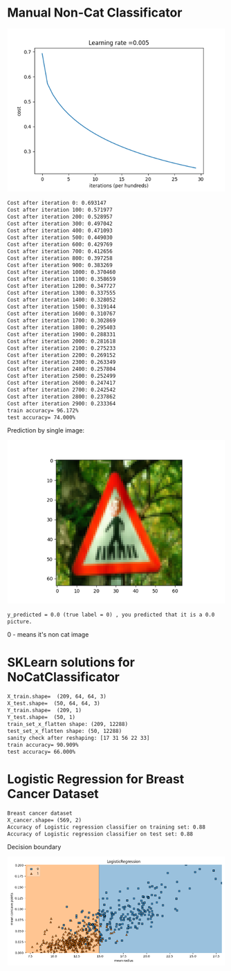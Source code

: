 # Manual Non-Cat Classificator

![](img/Figure_1.png)

    Cost after iteration 0: 0.693147
    Cost after iteration 100: 0.571977
    Cost after iteration 200: 0.528957
    Cost after iteration 300: 0.497042
    Cost after iteration 400: 0.471093
    Cost after iteration 500: 0.449030
    Cost after iteration 600: 0.429769
    Cost after iteration 700: 0.412656
    Cost after iteration 800: 0.397258
    Cost after iteration 900: 0.383269
    Cost after iteration 1000: 0.370460
    Cost after iteration 1100: 0.358659
    Cost after iteration 1200: 0.347727
    Cost after iteration 1300: 0.337555
    Cost after iteration 1400: 0.328052
    Cost after iteration 1500: 0.319144
    Cost after iteration 1600: 0.310767
    Cost after iteration 1700: 0.302869
    Cost after iteration 1800: 0.295403
    Cost after iteration 1900: 0.288331
    Cost after iteration 2000: 0.281618
    Cost after iteration 2100: 0.275233
    Cost after iteration 2200: 0.269152
    Cost after iteration 2300: 0.263349
    Cost after iteration 2400: 0.257804
    Cost after iteration 2500: 0.252499
    Cost after iteration 2600: 0.247417
    Cost after iteration 2700: 0.242542
    Cost after iteration 2800: 0.237862
    Cost after iteration 2900: 0.233364
    train accuracy= 96.172%
    test accuracy= 74.000%

Prediction by single image:

![](img/Figure_2.png)

    y_predicted = 0.0 (true label = 0) , you predicted that it is a 0.0 picture.

0 - means it's non cat image

# SKLearn solutions for NoCatClassificator

    X_train.shape=  (209, 64, 64, 3)
    X_test.shape=  (50, 64, 64, 3)
    Y_train.shape=  (209, 1)
    Y_test.shape=  (50, 1)
    train_set_x_flatten shape: (209, 12288)
    test_set_x_flatten shape: (50, 12288)
    sanity check after reshaping: [17 31 56 22 33]
    train accuracy= 90.909%
    test accuracy= 66.000%

# Logistic Regression for Breast Cancer Dataset

    Breast cancer dataset
    X_cancer.shape= (569, 2)
    Accuracy of Logistic regression classifier on training set: 0.88
    Accuracy of Logistic regression classifier on test set: 0.88

Decision boundary

![](img/Figure_3.png)
